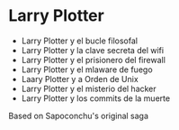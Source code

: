 # Larry Plotter

- Larry Plotter y el bucle filosofal
- Larry Plotter y la clave secreta del wifi
- Larry Plotter y el prisionero del firewall
- Larry Plotter y el mlaware de fuego
- Laary Plotter y a Orden de Unix
- Larry Plotter y el misterio del hacker
- Larry Plotter y los commits de la muerte

Based on Sapoconchu's original saga
